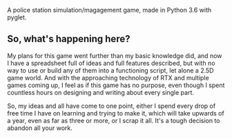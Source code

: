A police station simulation/magagement game, made in Python 3.6 with pyglet.

## So, what's happening here?
My plans for this game went further than my basic knowledge did, and now I have a spreadsheet full of ideas and full features described, but with no way to use or build any of them into a functioning script, let alone a 2.5D game world. And with the approaching technology of RTX and multiple games coming up, I feel as if this game has no purpose, even though I spent countless hours on designing and writing about every single part.

So, my ideas and all have come to one point, either I spend every drop of free time I have on learning and trying to make it, which will take upwards of a year, even as far as three or more, or I scrap it all. It's a tough decision to abandon all your work.
